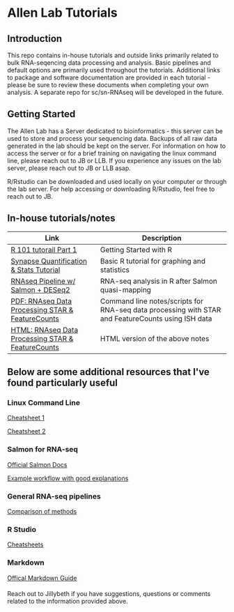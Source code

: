 # Allen Lab Tutorials 

## Introduction

This repo contains in-house tutorials and outside links primarily related to bulk RNA-seqencing data processing and analysis. Basic pipelines and default options are primarily used throughout the tutorials. Additional links to package and software documentation are provided in each tutorial - please be sure to review  these documents when completing your own analysis. A separate repo for sc/sn-RNAseq will be developed in the future. 

## Getting Started

The Allen Lab has a Server dedicated to bioinformatics - this server can be used to store and process your sequencing data. Backups of all raw data generated in the lab should be kept on the server. For information on how to access the server or for a brief training on navigating the linux command line, please reach out to JB or LLB. If you experience any issues on the lab server, please reach out to JB or LLB asap. 

R/Rstudio can be downloaded and used locally on your computer or through the lab server. For help accessing or downloading R/Rstudio, feel free to reach out to JB. 


## In-house tutorials/notes

| Link | Description |
| ----------- | ----------- |
|[R 101 tutorail Part 1](/R101_Part1.html)|Getting Started with R|
| [Synapse Quantification & Stats Tutorial](/SynapseQuant_Statistics.html) | Basic R tutorial for graphing and statistics |
| [RNAseq Pipeline w/ Salmon + DESeq2](/matt_aging_astrocyte_tutorial.html) | RNA-seq analysis in R after Salmon quasi-mapping |
|[PDF: RNAseq Data Processing STAR & FeatureCounts](/RNAseq_STARFeatureCounts_Tau12mRibotagISH.pdf) | Command line notes/scripts for RNA-seq data processing with STAR and FeatureCounts using ISH data |
|[HTML: RNAseq Data Processing STAR & FeatureCounts](/RNAseq_STARFeatureCounts_Tau12mRibotagISH.html) | HTML version of the above notes | 

## Below are some additional resources that I've found particularly useful

### Linux Command Line

[Cheatsheet 1](https://phoenixnap.com/kb/linux-commands-cheat-sheet#linux-commands-cheat-sheet-pdf)

[Cheatsheet 2](https://www.guru99.com/linux-commands-cheat-sheet.html)

### Salmon for RNA-seq

[Official Salmon Docs](https://salmon.readthedocs.io/en/latest/salmon.html)

[Example workflow with good explanations](https://hbctraining.github.io/Intro-to-rnaseq-hpc-O2/lessons/08_salmon.html)
 
### General RNA-seq pipelines

[Comparison of methods](https://hbctraining.github.io/Training-modules/planning_successful_rnaseq/slides/RNAseq-strategies_mm.pdf)

### R Studio

[Cheatsheets](https://www.rstudio.com/resources/cheatsheets/)

### Markdown

[Offical Markdown Guide](https://www.markdownguide.org/basic-syntax/)

#### 
Reach out to Jillybeth if you have suggestions, questions or comments related to the information provided above.

